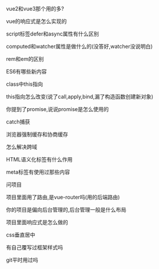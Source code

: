 
vue2和vue3那个用的多?

vue的响应式是怎么实现的

script标签defer和async属性有什么区别

computed和watcher属性是做什么的(没答好,watcher没说明白)

rem和em的区别

ES6有哪些新内容

class中this指向

this指向怎么改变(说了call,apply,bind,漏了构造函数创建新对象)

你提到了promise,说说promise是怎么使用的

catch捕获

浏览器强制缓存和协商缓存

怎么解决跨域

HTML语义化标签有什么作用

meta标签有使用过那些内容

问项目

项目里面用了路由,是vue-router吗(用的后端路由)

你的项目是偏向后台管理的,后台管理一般是什么布局

项目里面响应式是怎么做的

css垂直居中

有自己覆写过框架样式吗

git平时用过吗